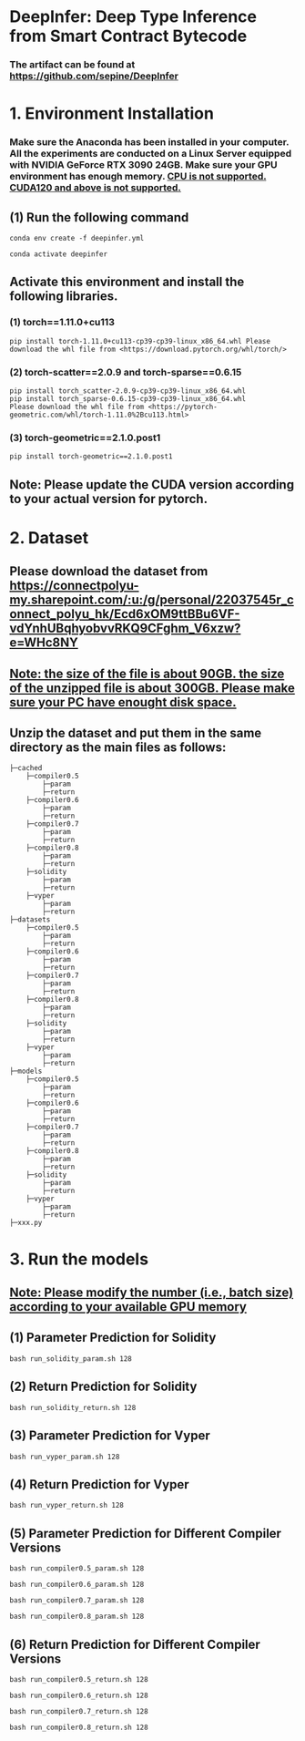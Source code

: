 # DeepInfer: Deep Type Inference from Smart Contract Bytecode


###  The artifact can be found at <https://github.com/sepine/DeepInfer>


# 1. Environment Installation
### Make sure the Anaconda has been installed in your computer. All the experiments are conducted on a Linux Server equipped with NVIDIA GeForce RTX 3090 24GB. Make sure your GPU environment has enough memory. <u>CPU is not supported.</u> <u>CUDA120 and above is not supported.</u>

## (1) Run the following command
```
conda env create -f deepinfer.yml
```
```
conda activate deepinfer
```

## Activate this environment and install the following libraries.

### (1) torch==1.11.0+cu113  
```
pip install torch-1.11.0+cu113-cp39-cp39-linux_x86_64.whl Please download the whl file from <https://download.pytorch.org/whl/torch/>
```
### (2) torch-scatter==2.0.9 and torch-sparse==0.6.15
```
pip install torch_scatter-2.0.9-cp39-cp39-linux_x86_64.whl 
pip install torch_sparse-0.6.15-cp39-cp39-linux_x86_64.whl
Please download the whl file from <https://pytorch-geometric.com/whl/torch-1.11.0%2Bcu113.html>  
```

### (3) torch-geometric==2.1.0.post1
```
pip install torch-geometric==2.1.0.post1
```

## Note: Please update the CUDA version according to your actual version for pytorch.

# 2. Dataset 
## Please download the dataset from <https://connectpolyu-my.sharepoint.com/:u:/g/personal/22037545r_connect_polyu_hk/Ecd6xOM9ttBBu6VF-vdYnhUBqhyobvvRKQ9CFghm_V6xzw?e=WHc8NY>

## <u>Note: the size of the file is about 90GB. the size of the unzipped file is about 300GB. Please make sure your PC have enought disk space.</u>

## Unzip the dataset and put them in the same directory as the main files as follows:
```
├─cached
    ├─compiler0.5
        ├─param
        ├─return
    ├─compiler0.6
        ├─param
        ├─return
    ├─compiler0.7
        ├─param
        ├─return
    ├─compiler0.8
        ├─param
        ├─return
    ├─solidity
        ├─param
        ├─return
    ├─vyper
        ├─param
        ├─return
├─datasets
    ├─compiler0.5
        ├─param
        ├─return
    ├─compiler0.6
        ├─param
        ├─return
    ├─compiler0.7
        ├─param
        ├─return
    ├─compiler0.8
        ├─param
        ├─return
    ├─solidity
        ├─param
        ├─return
    ├─vyper
        ├─param
        ├─return
├─models
    ├─compiler0.5
        ├─param
        ├─return
    ├─compiler0.6
        ├─param
        ├─return
    ├─compiler0.7
        ├─param
        ├─return
    ├─compiler0.8
        ├─param
        ├─return
    ├─solidity
        ├─param
        ├─return
    ├─vyper
        ├─param
        ├─return
├─xxx.py
```


# 3. Run the models 
## <u>Note: Please modify the number (i.e., batch size) according to your available GPU memory</u>
## (1) Parameter Prediction for Solidity
```
bash run_solidity_param.sh 128
```
## (2) Return Prediction for Solidity
```
bash run_solidity_return.sh 128
```
## (3) Parameter Prediction for Vyper
```
bash run_vyper_param.sh 128
```
## (4) Return Prediction for Vyper
```
bash run_vyper_return.sh 128
```
## (5) Parameter Prediction for Different Compiler Versions
```
bash run_compiler0.5_param.sh 128
```
```
bash run_compiler0.6_param.sh 128
```
```
bash run_compiler0.7_param.sh 128
```
```
bash run_compiler0.8_param.sh 128
```
## (6) Return Prediction for Different Compiler Versions
```
bash run_compiler0.5_return.sh 128
```
```
bash run_compiler0.6_return.sh 128
```
```
bash run_compiler0.7_return.sh 128
```
```
bash run_compiler0.8_return.sh 128
```
